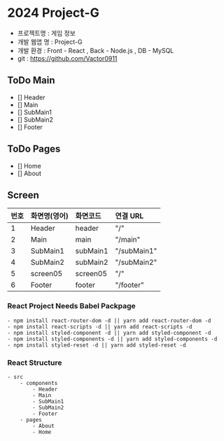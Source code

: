 # 2024 Project-G 

- 프로젝트명 : 게임 정보
- 개발 웹앱 명 : Project-G
- 개발 환경 : Front - React , Back - Node.js , DB - MySQL
- git : https://github.com/Vactor0911

## ToDo Main
- [] Header
- [] Main
- [] SubMain1
- [] SubMain2
- [] Footer

## ToDo Pages
- [] Home
- [] About

## Screen

| 번호 | 화면명(영어) | 화면코드 | 연결 URL |
| :--- | :----------- | :------- | :------- |
| 1    | Header     | header | "/"      |
| 2    | Main     | main | "/main"      |
| 3    | SubMain1     | subMain1 | "/subMain1"      |
| 4    | SubMain2     | subMain2 | "/subMain2"      |
| 5    | screen05     | screen05 | "/"      |
| 6    | Footer     | footer | "/footer"      |


### React Project Needs Babel Packpage
    - npm install react-router-dom -d || yarn add react-router-dom -d
    - npm install react-scripts -d || yarn add react-scripts -d
    - npm install styled-component -d || yarn add styled-component -d
    - npm install styled-components -d || yarn add styled-components -d
    - npm install styled-reset -d || yarn add styled-reset -d

### React Structure
    - src
        - components
            - Header
            - Main
            - SubMain1
            - SubMain2
            - Footer
        - pages
            - About
            - Home
